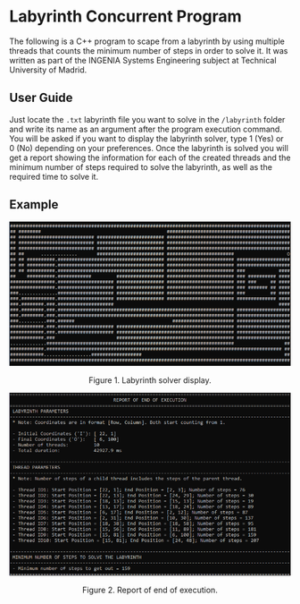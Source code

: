 # Labyrinth Concurrent Program

The following is a C++ program to scape from a labyrinth by using multiple threads that counts the minimum number of steps in order to solve it. It was written as part of the INGENIA Systems Engineering subject at Technical University of Madrid.

## User Guide
Just locate the ```.txt``` labyrinth file you want to solve in the ```/labyrinth``` folder and write its name as an argument after the program execution command. You will be asked if you want to display the labyrinth solver, type 1 (Yes) or 0 (No) depending on your preferences. Once the labyrinth is solved you will get a report showing the information for each of the created threads and the minimum number of steps required to solve the labyrinth, as well as the required time to solve it. 

## Example

<p align="center">
  <img src="https://github.com/danisotelo/labyrinth_solver/blob/main/img/labyrinth.png" alt="Image Description">
</p>
<p align="center">
  Figure 1. Labyrinth solver display.
</p>

<p align="center">
  <img src="https://github.com/danisotelo/labyrinth_solver/blob/main/img/report.png" alt="Image Description">
</p>
<p align="center">
  Figure 2. Report of end of execution.
</p>
